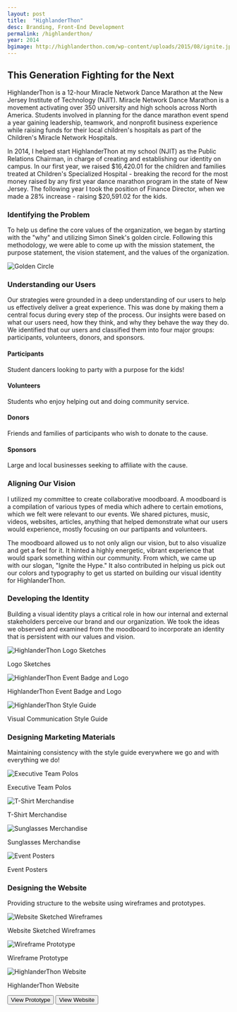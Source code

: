 ```yaml
---
layout: post
title:  "HighlanderThon"
desc: Branding, Front-End Development
permalink: /highlanderthon/
year: 2014
bgimage: http://highlanderthon.com/wp-content/uploads/2015/08/ignite.jpg
---
```

<div class="row">
	<div class="col-md-10 col-md-offset-1">
		<h2 class="heading wow fadeInUp">This Generation Fighting for the Next</h2>
		<p class="wow fadeInUp">HighlanderThon is a 12-hour Miracle Network Dance Marathon at the New Jersey Institute of Technology (NJIT). Miracle Network Dance Marathon is a movement activating over 350 university and high schools across North America. Students involved in planning for the dance marathon event spend a year gaining leadership, teamwork, and nonprofit business experience while raising funds for their local children's hospitals as part of the Children's Miracle Network Hospitals.</p>
		<p class="wow fadeInUp">In 2014, I helped start HighlanderThon at my school (NJIT) as the Public Relations Chairman, in charge of creating and establishing our identity on campus. In our first year, we raised $16,420.01 for the children and families treated at Children's Specialized Hospital - breaking the record for the most money raised by any first year dance marathon program in the state of New Jersey. The following year I took the position of Finance Director, when we made a 28% increase - raising $20,591.02 for the kids.</p>
	</div>
</div>

<div class="row">
	<div class="col-md-8 col-md-offset-2">
		<h3 class="heading wow fadeInUp">Identifying the Problem</h3>
		<p class="wow fadeInUp">To help us define the core values of the organization, we began by starting with the "why" and utilizing Simon Sinek's golden circle. Following this methodology, we were able to come up with the mission statement, the purpose statement, the vision statement, and the values of the organization.</p>
		<img src="{{site.url}}/img/golden-circle.jpg" alt="Golden Circle" alt="Visual Chart of the Golden Circle" class="center-block wow fadeInUp" />
	</div>
</div>
<div class="row">
	<div class="col-md-8 col-md-offset-2">
		<h3 class="heading wow fadeInUp">Understanding our Users</h3>
		<p class="wow fadeInUp">Our strategies were grounded in a deep understanding of our users to help us effectively deliver a great experience. This was done by making them a central focus during every step of the process. Our insights were based on what our users need, how they think, and why they behave the way they do. We identified that our users and classified them into four major groups: participants, volunteers, donors, and sponsors.</p>
	</div>
	<div class="col-md-12 wow fadeInUp">
		<div class="col-md-3">
			<h4>Participants</h4>
			<p>Student dancers looking to party with a purpose for the kids!</p>
		</div>
		<div class="col-md-3">
			<h4>Volunteers</h4>
			<p>Students who enjoy helping out and doing community service.</p>
		</div>
		<div class="col-md-3">
			<h4>Donors</h4>
			<p>Friends and families of participants who wish to donate to the cause.</p>
		</div>
		<div class="col-md-3">
			<h4>Sponsors</h4>
			<p>Large and local businesses seeking to affiliate with the cause.</p>
		</div>
	</div>
</div>

<div class="row">
	<div class="col-md-8 col-md-offset-2">
		<h3 class="heading wow fadeInUp">Aligning Our Vision</h3>
		<p class="wow fadeInUp">I utilized my committee to create collaborative moodboard. A moodboard is a compilation of various types of media which adhere to certain emotions, which we felt were relevant to our events. We shared pictures, music, videos, websites, articles, anything that helped demonstrate what our users would experience, mostly focusing on our partipants and volunteers.</p>
		<p class="wow fadeInUp">The moodboard allowed us to not only align our vision, but to also visualize and get a feel for it. It hinted a highly energetic, vibrant experience that would spark something within our community. From which, we came up with our slogan, "Ignite the Hype." It also contributed in helping us pick out our colors and typography to get us started on building our visual identity for HighlanderThon.</p>
	</div>
</div>

<div class="row">
	<div class="col-md-8 col-md-offset-2">
		<h3 class="heading wow fadeInUp">Developing the Identity</h3>
		<p class="wow fadeInUp">Building a visual identity plays a critical role in how our internal and external stakeholders perceive our brand and our organization. We took the ideas we observed and examined from the moodboard to incorporate an identity that is persistent with our values and vision.</p>
	</div>
</div>

<div class="row">
	<div class="col-md-6 wow fadeInUp shot">
		<img class="img-responsive" src="{{site.url}}/img/htlogosketch.jpg" alt="HighlanderThon Logo Sketches"/>
		<p class="text-center">Logo Sketches</p>
	</div>
	<div class="col-md-6 wow fadeInUp shot">
		<img class="img-responsive" src="{{site.url}}/img/htlogos.jpg" alt="HighlanderThon Event Badge and Logo"/>
		<p class="text-center">HighlanderThon Event Badge and Logo</p>
	</div>
	<div class="col-md-12 wow fadeInUp shot">
		<img class="img-responsive" src="{{site.url}}/img/htstyleguide.jpg" alt="HighlanderThon Style Guide"/>
		<p class="text-center">Visual Communication Style Guide</p>
	</div>
</div>

<div class="row">
	<div class="col-md-8 col-md-offset-2">
		<h3 class="heading wow fadeInUp">Designing Marketing Materials</h3>
		<p class="wow fadeInUp">Maintaining consistency with the style guide everywhere we go and with everything we do!</p>
	</div>
</div>

<div class="row">
		<div class="col-md-6 wow fadeInUp shot">
		<img class="img-responsive" src="{{site.url}}/img/htslide1.jpg" alt="Executive Team Polos"/>
		<p class="text-center">Executive Team Polos</p>
	</div>
	<div class="col-md-6 wow fadeInUp shot">
		<img class="img-responsive" src="{{site.url}}/img/htslide2.jpg" alt="T-Shirt Merchandise"/>
		<p class="text-center">T-Shirt Merchandise</p>
	</div>
	<div class="col-md-6 wow fadeInUp shot">
		<img class="img-responsive" src="{{site.url}}/img/htslide3.jpg" alt="Sunglasses Merchandise"/>
		<p class="text-center">Sunglasses Merchandise</p>
	</div>
	<div class="col-md-6 wow fadeInUp shot">
		<img class="img-responsive" src="{{site.url}}/img/htslide5.jpg" alt="Event Posters"/>
		<p class="text-center">Event Posters</p>
	</div>
</div>

<div class="row">
	<div class="col-md-8 col-md-offset-2">
		<h3 class="heading wow fadeInUp">Designing the Website</h3>
		<p class="wow fadeInUp">Providing structure to the website using wireframes and prototypes.</p>
	</div>
</div>

<div class="row">
		<div class="col-md-6 wow fadeInUp shot">
		<img class="img-responsive" src="{{site.url}}/img/initial-sketch.jpg" alt="Website Sketched Wireframes"/>
		<p class="text-center">Website Sketched Wireframes</p>
	</div>
	<div class="col-md-6 wow fadeInUp shot">
		<img class="img-responsive" src="{{site.url}}/img/wireframe.jpg" alt="Wireframe Prototype"/>
		<p class="text-center">Wireframe Prototype</p>
	</div>
	<div class="col-md-12 wow fadeInUp shot">
		<img class="img-responsive" src="{{site.url}}/img/htwebsite.jpg" alt="HighlanderThon Website"/>
		<p class="text-center">HighlanderThon Website</p>
	</div>
	<div class="text-center">
  		<a href="http://highlanderthon.com/backup/wireframe" target="_blank"><button type="button" alt="Link to Prototype" class="btn btn-danger btn-lg">View Prototype</button></a>
  		<a href="http://highlanderthon.com/backup" target="_blank" alt="Link to Website"><button type="button" class="btn btn-danger btn-lg">View Website</button></a>
  	</div>
</div>